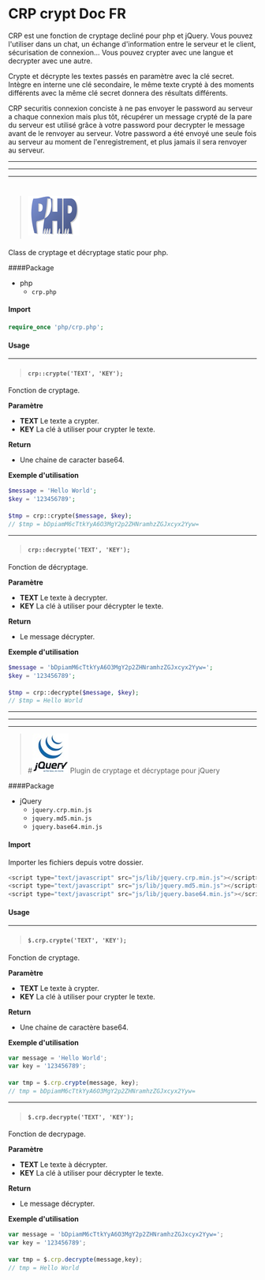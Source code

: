 # CRP crypt Doc FR

CRP est une fonction de cryptage decliné pour php et jQuery. Vous pouvez l'utiliser dans un chat, un échange d'information entre le serveur et le client, sécurisation de connexion… Vous pouvez crypter avec une langue et decrypter avec une autre.

Crypte et décrypte les textes passés en paramètre avec la clé secret. Intègre en interne une clé secondaire, le même texte crypté à des moments différents avec la même clé secret donnera des résultats différents.

CRP securitis connexion conciste à ne pas envoyer le password au serveur a chaque connexion mais plus tôt, récupérer un message crypté de la pare du serveur est utilisé grâce à votre password pour decrypter le message avant de le renvoyer au serveur. Votre password a été envoyé une seule fois au serveur au moment de l'enregistrement, et plus jamais il sera renvoyer au serveur.

***
***
***

> # ![icone](../img/php.png)
Class de cryptage et décryptage static pour php.

####Package
* php
	* `crp.php`

#### Import
```php
require_once 'php/crp.php';
```

#### Usage
***
> #### `crp::crypte('TEXT', 'KEY');`
Fonction de cryptage.

**Paramètre**
* **TEXT** Le texte a crypter.
* **KEY** La clé à utiliser pour crypter le texte.

**Return**
* Une chaine de caracter base64.

**Exemple d'utilisation**
```php
$message = 'Hello World';
$key = '123456789';

$tmp = crp::crypte($message, $key);
// $tmp = bDpiamM6cTtkYyA6O3MgY2p2ZHNramhzZGJxcyx2Yyw=
```

***

> #### `crp::decrypte('TEXT', 'KEY');`
Fonction de décryptage.

**Paramètre**
* **TEXT** Le texte à decrypter.
* **KEY** La clé à utiliser pour décrypter le texte.

**Return**
* Le message décrypter.

**Exemple d'utilisation**

```php
$message = 'bDpiamM6cTtkYyA6O3MgY2p2ZHNramhzZGJxcyx2Yyw=';
$key = '123456789';
	
$tmp = crp::decrypte($message, $key);
// $tmp = Hello World
```
***
***
***

> #![icone](../img/jquery.png) 
Plugin de cryptage et décryptage pour jQuery

####Package
* jQuery
	* `jquery.crp.min.js`
	* `jquery.md5.min.js`
	* `jquery.base64.min.js`

#### Import
Importer les fichiers depuis votre dossier.
```js
<script type="text/javascript" src="js/lib/jquery.crp.min.js"></script>
<script type="text/javascript" src="js/lib/jquery.md5.min.js"></script>
<script type="text/javascript" src="js/lib/jquery.base64.min.js"></script>
```

#### Usage

***

> #### `$.crp.crypte('TEXT', 'KEY');`
Fonction de cryptage.

**Paramètre**
* **TEXT** Le texte à crypter.
* **KEY** La clé à utiliser pour crypter le texte.

**Return**
* Une chaine de caractère base64.

**Exemple d'utilisation**
```js
var message = 'Hello World';
var key = '123456789';
	
var tmp = $.crp.crypte(message, key);
// tmp = bDpiamM6cTtkYyA6O3MgY2p2ZHNramhzZGJxcyx2Yyw=
```

***

> #### `$.crp.decrypte('TEXT', 'KEY');`
Fonction de decrypage.

**Paramètre**
* **TEXT** Le texte à décrypter.
* **KEY** La clé à utiliser pour décrypter le texte.

**Return**
* Le message décrypter.

**Exemple d'utilisation**
```js
var message = 'bDpiamM6cTtkYyA6O3MgY2p2ZHNramhzZGJxcyx2Yyw=';
var key = '123456789';
	
var tmp = $.crp.decrypte(message,key);
// tmp = Hello World
```
